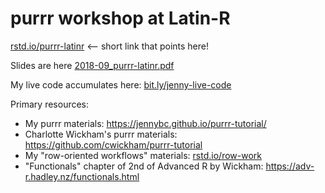 # purrr workshop at Latin-R

[rstd.io/purrr-latinr](https://rstd.io/purrr-latinr) <-- short link that points here!

Slides are here [2018-09_purrr-latinr.pdf](2018-09_purrr-latinr.pdf)

My live code accumulates here: [bit.ly/jenny-live-code](http://bit.ly/jenny-live-code)

Primary resources:

  * My purrr materials: <https://jennybc.github.io/purrr-tutorial/>
  * Charlotte Wickham's purrr materials: <https://github.com/cwickham/purrr-tutorial>
  * My "row-oriented workflows" materials: [rstd.io/row-work](https://rstd.io/row-work)
  * "Functionals" chapter of 2nd of Advanced R by Wickham: <https://adv-r.hadley.nz/functionals.html>

